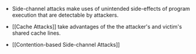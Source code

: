 - Side-channel attacks make uses of unintended side-effects of program execution that are detectable by attackers.

- [[Cache Attacks]]  take advantages of the the attacker's and victim's shared cache lines.
+ [[Contention-based Side-channel Attacks]]